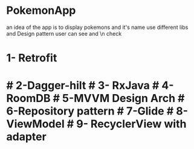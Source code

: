 # PokemonApp
an idea of the app is to display pokemons and it's name use different libs and Design pattern user can see and \n check
<h1>1- Retrofit<h1> 
# 2-Dagger-hilt
# 3- RxJava
# 4- RoomDB
# 5-MVVM Design Arch
# 6-Repository pattern
# 7-Glide
# 8-ViewModel
# 9- RecyclerView with adapter
